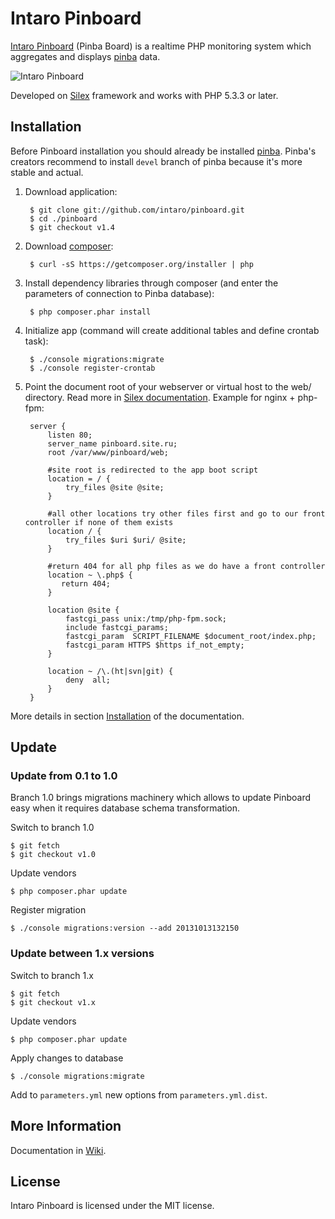 Intaro Pinboard
=============================

[Intaro Pinboard][1] (Pinba Board) is a realtime PHP monitoring system which aggregates and displays [pinba][2] data.

![Intaro Pinboard](http://intaro.github.io/pinboard/img/main-img.png)


Developed on [Silex][3] framework and works with PHP 5.3.3 or later.

## Installation

Before Pinboard installation you should already be installed [pinba][2]. Pinba's creators recommend to install `devel` branch of pinba because it's more stable and actual.

1. Download application:

        $ git clone git://github.com/intaro/pinboard.git
        $ cd ./pinboard
        $ git checkout v1.4

2. Download [composer](http://getcomposer.org):

        $ curl -sS https://getcomposer.org/installer | php

3. Install dependency libraries through composer (and enter the parameters of connection to Pinba database):

        $ php composer.phar install

4. Initialize app (command will create additional tables and define crontab task):

        $ ./console migrations:migrate
        $ ./console register-crontab

5. Point the document root of your webserver or virtual host to the web/ directory. Read more in [Silex documentation][4]. Example for nginx + php-fpm:

        server {
            listen 80;
            server_name pinboard.site.ru;
            root /var/www/pinboard/web;

            #site root is redirected to the app boot script
            location = / {
                try_files @site @site;
            }

            #all other locations try other files first and go to our front controller if none of them exists
            location / {
                try_files $uri $uri/ @site;
            }

            #return 404 for all php files as we do have a front controller
            location ~ \.php$ {
               return 404;
            }

            location @site {
                fastcgi_pass unix:/tmp/php-fpm.sock;
                include fastcgi_params;
                fastcgi_param  SCRIPT_FILENAME $document_root/index.php;
                fastcgi_param HTTPS $https if_not_empty;
            }

            location ~ /\.(ht|svn|git) {
                deny  all;
            }
        }

More details in section [Installation](http://github.com/intaro/pinboard/wiki/Installation) of the documentation.

## Update

### Update from 0.1 to 1.0

Branch 1.0 brings migrations machinery which allows to update Pinboard easy when it requires database schema transformation.

Switch to branch 1.0

    $ git fetch
    $ git checkout v1.0

Update vendors

    $ php composer.phar update

Register migration

    $ ./console migrations:version --add 20131013132150

### Update between 1.x versions

Switch to branch 1.x

    $ git fetch
    $ git checkout v1.x

Update vendors

    $ php composer.phar update

Apply changes to database

    $ ./console migrations:migrate

Add to `parameters.yml` new options from `parameters.yml.dist`.

## More Information

Documentation in [Wiki][5].

## License

Intaro Pinboard is licensed under the MIT license.

[1]: http://intaro.github.io/pinboard/
[2]: http://pinba.org
[3]: http://silex.sensiolabs.org
[4]: http://silex.sensiolabs.org/doc/web_servers.html
[5]: https://github.com/intaro/pinboard/wiki
